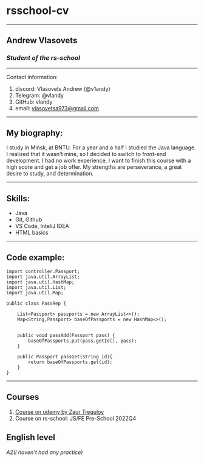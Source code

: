 # **rsschool-cv**
----
## **Andrew Vlasovets**
### ***Student of the rs-school***
----
Contact information:
1. discord: Vlasovets Andrew (@v1andy)
2. Telegram: @vlandy
3. GitHub: vlandy
4. email: vlasovetsa973@gmail.com
----
## My biography:
I study in Minsk, at BNTU. 
For a year and a half I studied the Java language.
I realized that it wasn't mine, so I decided to switch to front-end development.
I had no work experience, I want to finish this course with a high score and get a job offer.
My strengths are perseverance, a great desire to study, and determination.

----
## **Skills:**
* Java
* Git, Github
* VS Code, InteliJ IDEA
* HTML basics

----
## **Code example:**
```
import controller.Passport;
import java.util.ArrayList;
import java.util.HashMap;
import java.util.List;
import java.util.Map;

public class PassRep {

    List<Passport> passports = new ArrayList<>();
    Map<String,Passport> baseOfPassports = new HashMap<>();


    public void passAdd(Passport pass) {
        baseOfPassports.put(pass.getId(), pass);
    }

    public Passport passGet(String id){
        return baseOfPassports.get(id);
    }
}
```
----
## **Courses**
1. [Course on udemy by Zaur Tregulov](https://www.udemy.com/course/java-oca-oracle/)
2. Course on rs-school: JS/FE Pre-School 2022Q4
## **English level**
*A2(I haven't had any practice)*